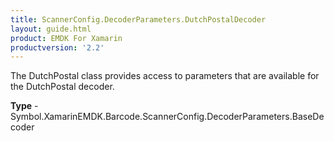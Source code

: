 ```yaml
---
title: ScannerConfig.DecoderParameters.DutchPostalDecoder
layout: guide.html 
product: EMDK For Xamarin 
productversion: '2.2' 
---
```

The DutchPostal class provides access to parameters that are available for the DutchPostal decoder.

**Type** - Symbol.XamarinEMDK.Barcode.ScannerConfig.DecoderParameters.BaseDecoder



